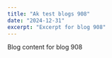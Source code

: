 ```yaml
---
title: "Ak test blogs 908"
date: "2024-12-31"
excerpt: "Excerpt for blog 908"
---
```


Blog content for blog 908
